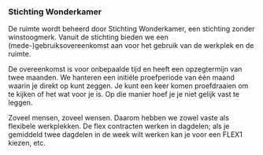 ### Stichting Wonderkamer

De ruimte wordt beheerd door Stichting Wonderkamer, een stichting zonder winstoogmerk. 
Vanuit de stichting bieden we een (mede-)gebruiksovereenkomst aan voor het gebruik van de werkplek en de ruimte.

De overeenkomst is voor onbepaalde tijd en heeft een opzegtermijn van twee maanden. We hanteren een initiële 
proefperiode van één maand waarin je direkt op kunt zeggen. Je kunt een keer komen proefdraaien om te kijken of het wat voor je is. 
Op die manier hoef je je niet gelijk vast te leggen.

Zoveel mensen, zoveel wensen. Daarom hebben we zowel vaste als flexibele werkplekken.
De flex contracten werken in dagdelen; als je gemiddeld twee dagdelen in de week wilt werken kan je voor een FLEX1 kiezen, etc.
